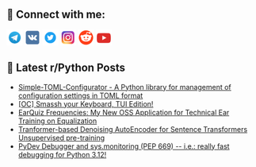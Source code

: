 ## 🔎 Connect with me:
[<img src="https://github.com/bullbesh/bullbesh/blob/main/images/Telegram.png" width="32" height="32" />](https://t.me/bullbesh)
[<img src="https://github.com/bullbesh/bullbesh/blob/main/images/VK.png" width="32" height="32" />](https://vk.com/bullbesh)
[<img src="https://github.com/bullbesh/bullbesh/blob/main/images/Twitter.png" width="32" height="32" />](https://twitter.com/bullbesh1)
[<img src="https://github.com/bullbesh/bullbesh/blob/main/images/Instagram.png" width="32" height="32" />](https://www.instagram.com/bullbesh)
[<img src="https://github.com/bullbesh/bullbesh/blob/main/images/Reddit.png" width="32" height="32" />](https://www.reddit.com/user/bullbesh)
[<img src="https://github.com/bullbesh/bullbesh/blob/main/images/YouTube.png" width="32" height="32" />](https://www.youtube.com/channel/UCtfjRs6uzgq5mfm8S06WTcg)

## 📕 Latest r/Python Posts
<!-- BLOG-POST-LIST:START -->
- [Simple-TOML-Configurator - A Python library for management of configuration settings in TOML format](https://www.reddit.com/r/Python/comments/1aiq27e/simpletomlconfigurator_a_python_library_for/)
- [[OC] Smassh your Keyboard, TUI Edition!](https://www.reddit.com/r/Python/comments/1aipyyd/oc_smassh_your_keyboard_tui_edition/)
- [EarQuiz Frequencies: My New OSS Application for Technical Ear Training on Equalization](https://www.reddit.com/r/Python/comments/1aimkc2/earquiz_frequencies_my_new_oss_application_for/)
- [Tranformer-based Denoising AutoEncoder for Sentence Transformers Unsupervised pre-training](https://www.reddit.com/r/Python/comments/1aimi1j/tranformerbased_denoising_autoencoder_for/)
- [PyDev Debugger and sys.monitoring &lpar;PEP 669&rpar; -- i.e.: really fast debugging for Python 3.12!](https://www.reddit.com/r/Python/comments/1aim35j/pydev_debugger_and_sysmonitoring_pep_669_ie/)
<!-- BLOG-POST-LIST:END -->
